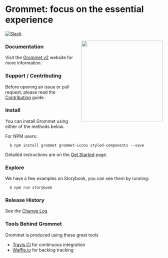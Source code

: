 # Grommet: focus on the essential experience

[![Slack](http://alansouzati.github.io/artic/img/slack-badge.svg)](http://slackin.grommet.io)

<img align="right" height="260" src="https://grommet.github.io/img/grommet.svg">

### Documentation

Visit the [Grommet v2](https://v2.grommet.io/) website for more information.

### Support / Contributing

Before opening an issue or pull request, please read the [Contributing](https://github.com/grommet/grommet/blob/master/CONTRIBUTING.md) guide.

### Install

  You can install Grommet using either of the methods below.

  For NPM users:
  ```
    $ npm install grommet grommet-icons styled-components --save
  ```

  Detailed instructions are on the [Get Started](https://v2.grommet.io/use) page.

### Explore

  We have a few examples on Storybook, you can see them by running:

  ```
    $ npm run storybook
  ```

### Release History

  See the [Change Log](https://github.com/grommet/grommet/wiki/Change-Log).

### Tools Behind Grommet

 Grommet is produced using these great tools
 * [Travis CI](https://travis-ci.org/grommet/grommet) for continuous integration
 * [Waffle.io](https://waffle.io/grommet/grommet) for backlog tracking
